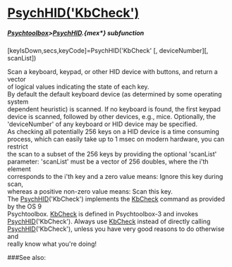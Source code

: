 # [PsychHID('KbCheck')](PsychHID-KbCheck) 
##### [Psychtoolbox](Psychtoolbox)>[PsychHID](PsychHID).{mex*} subfunction

[keyIsDown,secs,keyCode]=PsychHID('KbCheck' [, deviceNumber][, scanList])

Scan a keyboard, keypad, or other HID device with buttons, and return a vector  
of logical values indicating the state of each key.  
By default the default keyboard device (as determined by some operating system  
dependent heuristic) is scanned. If no keyboard is found, the first keypad  
device is scanned, followed by other devices, e.g., mice. Optionally, the  
'deviceNumber' of any keyboard or HID device may be specified.  
As checking all potentially 256 keys on a HID device is a time consuming  
process, which can easily take up to 1 msec on modern hardware, you can restrict  
the scan to a subset of the 256 keys by providing the optional 'scanList'  
parameter: 'scanList' must be a vector of 256 doubles, where the i'th element  
corresponds to the i'th key and a zero value means: Ignore this key during scan,  
whereas a positive non-zero value means: Scan this key.  
The [PsychHID](PsychHID)('KbCheck') implements the [KbCheck](KbCheck) command as provided by the  OS 9  
Psychtoolbox. [KbCheck](KbCheck) is defined in Psychtoolbox-3 and invokes  
[PsychHID](PsychHID)('KbCheck'). Always use [KbCheck](KbCheck) instead of directly calling  
[PsychHID](PsychHID)('KbCheck'), unless you have very good reasons to do otherwise and  
really know what you're doing!  


###See also:

